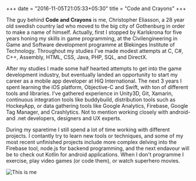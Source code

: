 +++
date = "2016-11-05T21:05:33+05:30"
title = "Code and Crayons"
+++

The guy behind **Code and Crayons** is me, Christopher Eliasson, a 28 year old swedish country lad who moved to the big city of Gothenburg in order to make a name of himself. Actually, first I stopped by Karlskrona for five years honing my skills in game programming, at the Civilengineering in Game and Software development programme at Blekinges Institute of Technology. Throughout my studies I've made modest attempts at C, C#, C++, Assembly, HTML, CSS, Java, PHP, SQL, and DirectX.

After my studies I made some half hearted attempts to get into the game development industry, but eventually landed an opportunity to start my career as a mobile app developer at HiQ International. The next 3 years I spent learning the iOS platform, Objective-C and Swift, with ton of different tools and libraries. I've gathered experience in Unity3D, Git, Xamarin, continuous integration tools like buddybuild, distribution tools such as HockeyApp, or data gathering tools like Google Analytics, Firebase, Google Tag Manager, and Crashlytics. Not to mention working closely with android- and .net developers, designers and UX experts.

During my sparetime I still spend a lot of time working with different projects. I contantly try to learn new tools or techniques, and some of my most recent unfinished projects include more complex delving into the Firebase tool, node.js for backend programming, and the next endavour will be to check out Kotlin for android applications. When I don't programme I exercise, play video games (or code them), or watch superhero movies.

![This is me][1]

[1]: /ClockWise89/static/img/me.png